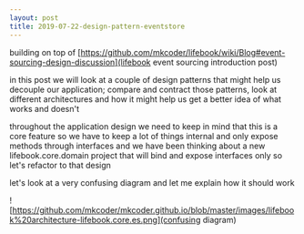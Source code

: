 ```yaml
---
layout: post
title: 2019-07-22-design-pattern-eventstore
---
```


building on top of [https://github.com/mkcoder/lifebook/wiki/Blog#event-sourcing-design-discussion](lifebook event sourcing introduction post)

in this post we will look at a couple of design patterns that might help us decouple our application; compare and contract 
those patterns, look at different architectures and how it might help us get a better idea of what works and doesn't 

throughout the application design we need to keep in mind that this is a core feature so we have to keep 
a lot of things internal and only expose methods through interfaces and we have been thinking about a new lifebook.core.domain project that will bind and expose interfaces only so let's refactor to that design

let's look at a very confusing diagram and let me explain how it should work 

![https://github.com/mkcoder/mkcoder.github.io/blob/master/images/lifebook%20architecture-lifebook.core.es.png](confusing diagram)
